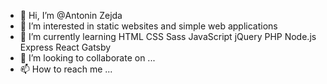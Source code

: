 - 👋 Hi, I’m @Antonin Zejda
- 👀 I’m interested in static websites and simple web applications
- 🌱 I’m currently learning HTML CSS Sass JavaScript jQuery PHP Node.js Express React Gatsby
- 💞️ I’m looking to collaborate on ...
- 📫 How to reach me ...

<!---
AnthonyZet/AnthonyZet is a ✨ special ✨ repository because its `README.md` (this file) appears on your GitHub profile.
You can click the Preview link to take a look at your changes.
--->
